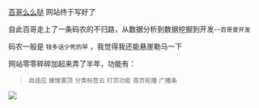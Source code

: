 [百哥么么哒](https://ttyb.github.io/) 网站终于写好了

自此百哥走上了一条码农的不归路，从数据分析到数据挖掘到开发--`百哥爱开发`

码农一般是 `钱多话少死的早` ，我觉得我还能悬崖勒马一下

网站零零碎碎加起来弄了半年，功能有：

> `自适应`
> `缓慢置顶`
> `分类标签云`
> `打赏功能`
> `首页轮播`
> `广播条`

![](http://images2015.cnblogs.com/blog/996148/201704/996148-20170405083404191-1726218128.jpg)